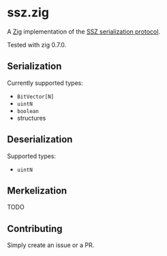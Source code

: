 # ssz.zig
A [Zig](https://ziglang.org) implementation of the [SSZ serialization protocol](https://github.com/ethereum/eth2.0-specs/blob/dev/ssz/simple-serialize.md).

Tested with zig 0.7.0.

## Serialization

Currently supported types:

 * `BitVector[N]`
 * `uintN`
 * `boolean`
 * structures

## Deserialization

Supported types:

 * `uintN`

## Merkelization

TODO

## Contributing

Simply create an issue or a PR.
